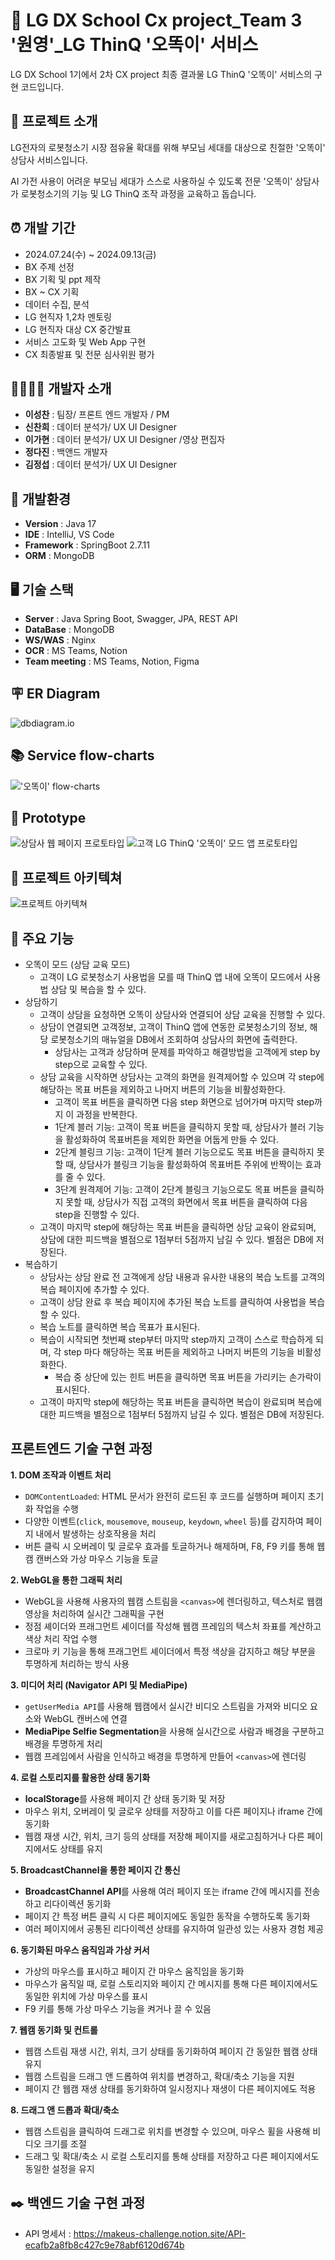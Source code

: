 # 🧐 LG DX School Cx project_Team 3 '원영'_LG ThinQ '오똑이' 서비스
LG DX School 1기에서 2차 CX project 최종 결과물 LG ThinQ '오똑이' 서비스의 구현 코드입니다.

## 🤖 프로젝트 소개
LG전자의 로봇청소기 시장 점유율 확대를 위해 부모님 세대를 대상으로 친절한 '오똑이' 상담사 서비스입니다.

AI 가전 사용이 어려운 부모님 세대가 스스로 사용하실 수 있도록 전문 '오똑이' 상담사가 로봇청소기의 기능 및 LG ThinQ 조작 과정을 교육하고 돕습니다.

## ⏰ 개발 기간 
- 2024.07.24(수) ~ 2024.09.13(금)
- BX 주제 선정
- BX 기획 및 ppt 제작
- BX ~ CX 기획
- 데이터 수집, 분석
- LG 현직자 1,2차 멘토링
- LG 현직자 대상 CX 중간발표
- 서비스 고도화 및 Web App 구현
- CX 최종발표 및 전문 심사위원 평가
  
## 👨‍💻👩‍💻 개발자 소개 
- **이성찬** : 팀장/ 프론트 엔드 개발자 / PM
- **신찬희** : 데이터 분석가/ UX UI Designer
- **이가현** : 데이터 분석가/ UX UI Designer /영상 편집자
- **정다진** : 백앤드 개발자
- **김정섭** :  데이터 분석가/ UX UI Designer

## 🔨 개발환경
- **Version** :  Java 17
- **IDE** : IntelliJ, VS Code
- **Framework** :  SpringBoot 2.7.11
- **ORM** : MongoDB

## 🖥️ 기술 스택
- **Server** : Java Spring Boot, Swagger, JPA, REST API
- **DataBase** : MongoDB
- **WS/WAS** : Nginx
- **OCR** : MS Teams, Notion
- **Team meeting** : MS Teams, Notion, Figma

## 🪧 ER Diagram
![dbdiagram.io](https://github.com/user-attachments/assets/d2d352e8-2bec-41a6-9078-63d6aec294e8)

## 📚 Service flow-charts
!['오똑이' flow-charts](https://github.com/user-attachments/assets/2247869c-38e4-48f0-92d4-a644af217e7e)

## 📑 Prototype
![상담사 웹 페이지 프로토타입](https://github.com/user-attachments/assets/1736a1c5-33f7-4b5d-9351-78540c9e9425)
![고객 LG ThinQ '오똑이' 모드 앱 프로토타입](https://github.com/user-attachments/assets/6c2600d8-1f43-4727-9040-fd4000025bb6)

## 📝 프로젝트 아키텍쳐
![프로젝트 아키텍쳐](https://github.com/gmlstjq123/INHA_NET_ZERO_HACKATHON/blob/hello_there-12/%ED%94%84%EB%A1%9C%EC%A0%9D%ED%8A%B8%20%EC%95%84%ED%82%A4%ED%85%8D%EC%B3%90.png)

## 📌 주요 기능
- 오똑이 모드 (상담 교육 모드)
  - 고객이 LG 로봇청소기 사용법을 모를 때 ThinQ 앱 내에 오똑이 모드에서 사용법 상담 및 복습을 할 수 있다.
- 상담하기
   - 고객이 상담을 요청하면 오똑이 상담사와 연결되어 상담 교육을 진행할 수 있다.
   - 상담이 연결되면 고객정보, 고객이 ThinQ 앱에 연동한 로봇청소기의 정보, 해당 로봇청소기의 매뉴얼을 DB에서 조회하여 상담사의 화면에 출력한다.
     - 상담사는 고객과 상담하며 문제를 파악하고 해결방법을 고객에게 step by step으로 교육할 수 있다.
   - 상담 교육을 시작하면 상담사는 고객의 화면을 원격제어할 수 있으며 각 step에 해당하는 목표 버튼을 제외하고 나머지 버튼의 기능을 비활성화한다.
     - 고객이 목표 버튼을 클릭하면 다음 step 화면으로 넘어가며 마지막 step까지 이 과정을 반복한다.
     - 1단계 블러 기능: 고객이 목표 버튼을 클릭하지 못할 때, 상담사가 블러 기능을 활성화하여 목표버튼을 제외한 화면을 어둡게 만들 수 있다.
     - 2단계 블링크 기능: 고객이 1단계 블러 기능으로도 목표 버튼을 클릭하지 못할 때, 상담사가 블링크 기능을 활성화하여 목표버튼 주위에 반짝이는 효과를 줄 수 있다.
     - 3단계 원격제어 기능: 고객이 2단계 블링크 기능으로도 목표 버튼을 클릭하지 못할 때, 상담사가 직접 고객의 화면에서 목표 버튼을 클릭하여 다음 step을 진행할 수 있다.
   - 고객이 마지막 step에 해당하는 목표 버튼을 클릭하면 상담 교육이 완료되며, 상담에 대한 피드백을 별점으로 1점부터 5점까지 남길 수 있다. 별점은 DB에 저장된다.
- 복습하기
  - 상담사는 상담 완료 전 고객에게 상담 내용과 유사한 내용의 복습 노트를 고객의 복습 페이지에 추가할 수 있다. 
  - 고객이 상담 완료 후 복습 페이지에 추가된 복습 노트를 클릭하여 사용법을 복습할 수 있다.
  - 복습 노트를 클릭하면 복습 목표가 표시된다.
  - 복습이 시작되면 첫번째 step부터 마지막 step까지 고객이 스스로 학습하게 되며, 각 step 마다 해당하는 목표 버튼을 제외하고 나머지 버튼의 기능을 비활성화한다.
    - 복습 중 상단에 있는 힌트 버튼을 클릭하면 목표 버튼을 가리키는 손가락이 표시된다.
  - 고객이 마지막 step에 해당하는 목표 버튼을 클릭하면 복습이 완료되며 복습에 대한 피드백을 별점으로 1점부터 5점까지 남길 수 있다. 별점은 DB에 저장된다.
      
## 프론트엔드 기술 구현 과정
**1. DOM 조작과 이벤트 처리**
  - `DOMContentLoaded`: HTML 문서가 완전히 로드된 후 코드를 실행하며 페이지 초기화 작업을 수행
  - 다양한 이벤트(`click`, `mousemove`, `mouseup`, `keydown`, `wheel` 등)를 감지하여 페이지 내에서 발생하는 상호작용을 처리
  - 버튼 클릭 시 오버레이 및 글로우 효과를 토글하거나 해제하며, F8, F9 키를 통해 웹캠 캔버스와 가상 마우스 기능을 토글

**2. WebGL을 통한 그래픽 처리**
  - WebGL을 사용해 사용자의 웹캠 스트림을 `<canvas>`에 렌더링하고, 텍스처로 웹캠 영상을 처리하여 실시간 그래픽을 구현
  - 정점 셰이더와 프래그먼트 셰이더를 작성해 웹캠 프레임의 텍스처 좌표를 계산하고 색상 처리 작업 수행
  - 크로마 키 기능을 통해 프래그먼트 셰이더에서 특정 색상을 감지하고 해당 부분을 투명하게 처리하는 방식 사용

**3. 미디어 처리 (Navigator API 및 MediaPipe)**
  - `getUserMedia API`를 사용해 웹캠에서 실시간 비디오 스트림을 가져와 비디오 요소와 WebGL 캔버스에 연결
  - **MediaPipe Selfie Segmentation**을 사용해 실시간으로 사람과 배경을 구분하고 배경을 투명하게 처리
  - 웹캠 프레임에서 사람을 인식하고 배경을 투명하게 만들어 `<canvas>`에 렌더링

**4. 로컬 스토리지를 활용한 상태 동기화**
  - **localStorage**를 사용해 페이지 간 상태 동기화 및 저장
  - 마우스 위치, 오버레이 및 글로우 상태를 저장하고 이를 다른 페이지나 iframe 간에 동기화
  - 웹캠 재생 시간, 위치, 크기 등의 상태를 저장해 페이지를 새로고침하거나 다른 페이지에서도 상태를 유지

**5. BroadcastChannel을 통한 페이지 간 통신**
  - **BroadcastChannel API**를 사용해 여러 페이지 또는 iframe 간에 메시지를 전송하고 리다이렉션 동기화
  - 페이지 간 특정 버튼 클릭 시 다른 페이지에도 동일한 동작을 수행하도록 동기화
  - 여러 페이지에서 공통된 리다이렉션 상태를 유지하여 일관성 있는 사용자 경험 제공

**6. 동기화된 마우스 움직임과 가상 커서**
  - 가상의 마우스를 표시하고 페이지 간 마우스 움직임을 동기화
  - 마우스가 움직일 때, 로컬 스토리지와 페이지 간 메시지를 통해 다른 페이지에서도 동일한 위치에 가상 마우스를 표시
  - F9 키를 통해 가상 마우스 기능을 켜거나 끌 수 있음

**7. 웹캠 동기화 및 컨트롤**
  - 웹캠 스트림 재생 시간, 위치, 크기 상태를 동기화하여 페이지 간 동일한 웹캠 상태 유지
  - 웹캠 스트림을 드래그 앤 드롭하여 위치를 변경하고, 확대/축소 기능을 지원
  - 페이지 간 웹캠 재생 상태를 동기화하여 일시정지나 재생이 다른 페이지에도 적용

**8. 드래그 앤 드롭과 확대/축소**
  - 웹캠 스트림을 클릭하여 드래그로 위치를 변경할 수 있으며, 마우스 휠을 사용해 비디오 크기를 조절
  - 드래그 및 확대/축소 시 로컬 스토리지를 통해 상태를 저장하고 다른 페이지에서도 동일한 설정을 유지

## ✒️ 백엔드 기술 구현 과정

- API 명세서 : <https://makeus-challenge.notion.site/API-ecafb2a8fb8c427c9e78abf6120d674b>

